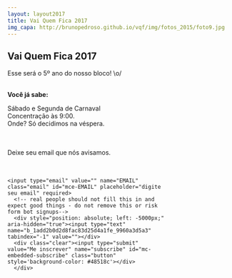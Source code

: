 ```yaml
---
layout: layout2017
title: Vai Quem Fica 2017
img_capa: http://brunopedroso.github.io/vqf/img/fotos_2015/foto9.jpg
---
```


## Vai Quem Fica 2017

<div class="caixa">

  Esse será o 5º ano do nosso bloco! \o/ <br/><br/>

  <b>Você já sabe:</b><br/>

  Sábado e Segunda de Carnaval<br/>
  Concentração às 9:00.<br/>
  Onde? Só decidimos na véspera.

  <br/><br/>
  Deixe seu email que nós avisamos.

</div>

<div style='width:70%; margin:20px 0; float: left;'>
  <!-- Begin MailChimp Signup Form -->
  <link href="//cdn-images.mailchimp.com/embedcode/slim-10_7.css" rel="stylesheet" type="text/css">
  <style type="text/css">
    #mc_embed_signup{ clear:left; font:14px Helvetica,Arial,sans-serif;  }

    /* Add your own MailChimp form style overrides in your site stylesheet or in this style block.
       We recommend moving this block and the preceding CSS link to the HEAD of your HTML file. */
  </style>
  <div id="mc_embed_signup">
  <form action="//Notyet.us2.list-manage.com/subscribe/post?u=1add2b0d2d8fac83d25d4a1fe&amp;id=9960a3d5a3" method="post" id="mc-embedded-subscribe-form" name="mc-embedded-subscribe-form" class="validate" target="_blank" novalidate style='padding: 0'>
      <div id="mc_embed_signup_scroll">

    <input type="email" value="" name="EMAIL" class="email" id="mce-EMAIL" placeholder="digite seu email" required>
      <!-- real people should not fill this in and expect good things - do not remove this or risk form bot signups-->
      <div style="position: absolute; left: -5000px;" aria-hidden="true"><input type="text" name="b_1add2b0d2d8fac83d25d4a1fe_9960a3d5a3" tabindex="-1" value=""></div>
      <div class="clear"><input type="submit" value="Me inscrever" name="subscribe" id="mc-embedded-subscribe" class="button" style='background-color: #48518c'></div>
      </div>
  </form>

  <br/><br/>
  <!-- box_count -->
  <div class="fb-share-button" data-layout="button"></div>


  </div>

  <!--End mc_embed_signup-->
</div>



